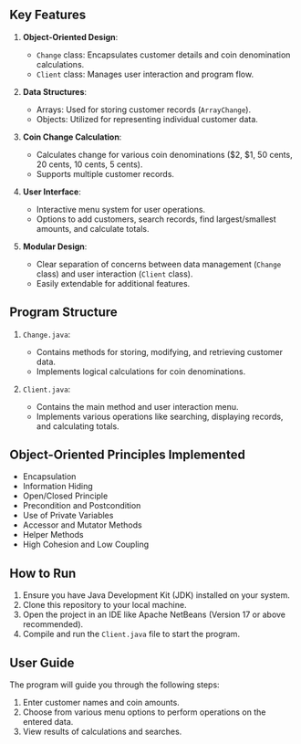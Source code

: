 
## Key Features

1. **Object-Oriented Design**:
   * `Change` class: Encapsulates customer details and coin denomination calculations.
   * `Client` class: Manages user interaction and program flow.

2. **Data Structures**:
   * Arrays: Used for storing customer records (`ArrayChange`).
   * Objects: Utilized for representing individual customer data.

3. **Coin Change Calculation**:
   * Calculates change for various coin denominations ($2, $1, 50 cents, 20 cents, 10 cents, 5 cents).
   * Supports multiple customer records.

4. **User Interface**:
   * Interactive menu system for user operations.
   * Options to add customers, search records, find largest/smallest amounts, and calculate totals.

5. **Modular Design**:
   * Clear separation of concerns between data management (`Change` class) and user interaction (`Client` class).
   * Easily extendable for additional features.

## Program Structure

1. `Change.java`:
   * Contains methods for storing, modifying, and retrieving customer data.
   * Implements logical calculations for coin denominations.

2. `Client.java`:
   * Contains the main method and user interaction menu.
   * Implements various operations like searching, displaying records, and calculating totals.

## Object-Oriented Principles Implemented

- Encapsulation
- Information Hiding
- Open/Closed Principle
- Precondition and Postcondition
- Use of Private Variables
- Accessor and Mutator Methods
- Helper Methods
- High Cohesion and Low Coupling

## How to Run

1. Ensure you have Java Development Kit (JDK) installed on your system.
2. Clone this repository to your local machine.
3. Open the project in an IDE like Apache NetBeans (Version 17 or above recommended).
4. Compile and run the `Client.java` file to start the program.

## User Guide

The program will guide you through the following steps:
1. Enter customer names and coin amounts.
2. Choose from various menu options to perform operations on the entered data.
3. View results of calculations and searches.
